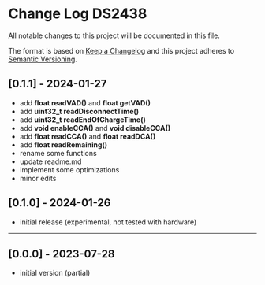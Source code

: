 # Change Log DS2438

All notable changes to this project will be documented in this file.

The format is based on [Keep a Changelog](http://keepachangelog.com/)
and this project adheres to [Semantic Versioning](http://semver.org/).


## [0.1.1] - 2024-01-27
- add **float readVAD()** and **float getVAD()**
- add **uint32_t readDisconnectTime()**
- add **uint32_t readEndOfChargeTime()**
- add **void enableCCA()** and **void disableCCA()**
- add **float readCCA()** and **float readDCA()**
- add **float readRemaining()**
- rename some functions
- update readme.md
- implement some optimizations
- minor edits


## [0.1.0] - 2024-01-26
- initial release (experimental, not tested with hardware)

----

## [0.0.0] - 2023-07-28
- initial version (partial)



